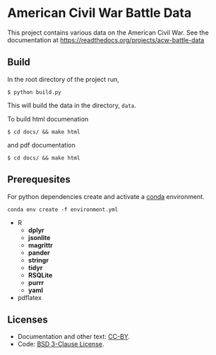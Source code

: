 # American Civil War Battle Data

This project contains various data on the American Civil War.
See the documentation at https://readthedocs.org/projects/acw-battle-data

## Build

In the root directory of the project run,
```shell
$ python build.py
```
This will build the data in the directory, ``data``.

To build html documenation
```shell
$ cd docs/ && make html
```
and pdf documentation
```shell
$ cd docs/ && make html
```


## Prerequesites

For python dependencies create and activate a [conda](http://conda.pydata.org/docs/using/envs.html#create-a-separate-environment) environment.

```shell
conda env create -f environment.yml
```

- R
    - **dplyr**
    - **jsonlite**
    - **magrittr**
    - **pander**
    - **stringr**
    - **tidyr**
    - **RSQLite**
    - **purrr**
    - **yaml**
- pdflatex


## Licenses

- Documentation and other text: [CC-BY](http://creativecommons.org/licenses/by/4.0/).
- Code: [BSD 3-Clause License](http://opensource.org/licenses/BSD-3-Clause).
